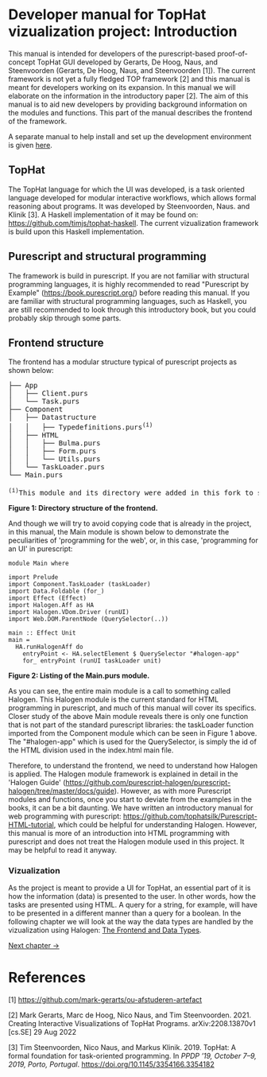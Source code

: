 # Developer manual for TopHat vizualization project: Introduction
This manual is intended for developers of the purescript-based proof-of-concept TopHat GUI developed by Gerarts, De Hoog, Naus, and Steenvoorden (Gerarts, De Hoog, Naus, and Steenvoorden [1]). The current framework is not yet a fully fledged TOP framework [2] and this manual is meant for developers working on its expansion. In this manual we will elaborate on the information in the introductory paper [2]. The aim of this manual is to aid new developers by providing background information on the modules and functions. This part of the manual describes the frontend of the framework.

A separate manual to help install and set up the development environment is given [here](../development.md).



## TopHat
The TopHat language for which the UI was developed, is a task oriented language developed for modular interactive workflows, which allows formal reasoning about programs. It was developed by Steenvoorden, Naus. and Klinik [3]. A Haskell implementation of it may be found on: https://github.com/timjs/tophat-haskell. The current vizualization framework is build upon this Haskell implementation.

## Purescript and structural programming
The framework is build in purescript. If you are not familiar with structural programming languages, it is highly recommended to read "Purescript by Example" (https://book.purescript.org/) before reading this manual. If you are familiar with structural programming languages, such as Haskell, you are still recommended to look through this introductory book, but you could probably skip through some parts.

## Frontend structure
The frontend has a modular structure typical of purescript projects as shown below:
<pre>
├── App
│   ├── Client.purs
│   └── Task.purs
├── Component
│   ├── Datastructure
│   │   ├── Typedefinitions.purs<sup>(i)</sup>
│   ├── HTML
│   │   ├── Bulma.purs
│   │   ├── Form.purs
│   │   └── Utils.purs
│   └── TaskLoader.purs
└── Main.purs

<sup>(i)</sup>This module and its directory were added in this fork to start the separation of datatype dependent code fron non-dependent code.
</pre>

**Figure 1: Directory structure of the frontend.**

And though we will try to avoid copying code that is already in the project, in this manual, the Main module is shown below to demonstrate the peculiarities of 'programming for the web', or, in this case, 'programming for an UI' in purescript:
```
module Main where

import Prelude
import Component.TaskLoader (taskLoader)
import Data.Foldable (for_)
import Effect (Effect)
import Halogen.Aff as HA
import Halogen.VDom.Driver (runUI)
import Web.DOM.ParentNode (QuerySelector(..))

main :: Effect Unit
main =
  HA.runHalogenAff do
    entryPoint <- HA.selectElement $ QuerySelector "#halogen-app"
    for_ entryPoint (runUI taskLoader unit)
```
**Figure 2: Listing of the Main.purs module.**

As you can see, the entire main module is a call to something called Halogen. This Halogen module is the current standard for HTML programming in purescript, and much of this manual will cover its specifics.
Closer study of the above Main module reveals there is only one function that is not part of the standard purescript libraries: the taskLoader function imported from the Component module which can be seen in Figure 1 above. The "#halogen-app" which is used for the QuerySelector, is simply the id of the HTML division used in the index.html main file.


Therefore, to understand the frontend, we need to understand how Halogen is applied. The Halogen module framework is explained in detail in the 'Halogen Guide' (https://github.com/purescript-halogen/purescript-halogen/tree/master/docs/guide). However, as with more Purescript modules and functions, once you start to deviate from the examples in the books, it can be a bit daunting.
We have written an introductory manual for web programming with purescript: https://github.com/tophatsilk/Purescript-HTML-tutorial, which could be helpful for understanding Halogen. However, this manual is more of an introduction into HTML programming with purescript and does not treat the Halogen module used in this project. It may be helpful to read it anyway.

### Vizualization
As the project is meant to provide a UI for TopHat, an essential part of it is how the information (data) is presented to the user. In other words, how the tasks are presented using HTML. A query for a string, for example, will have to be presented in a different manner than a query for a boolean. In the following chapter we will  look at the way the data types are handled by the vizualization using Halogen: [The Frontend and Data Types](./Datatypes.md).

[Next chapter ->](./Datatypes.md)

# References

[1] https://github.com/mark-gerarts/ou-afstuderen-artefact

[2] Mark Gerarts, Marc de Hoog, Nico Naus, and Tim Steenvoorden. 2021. Creating Interactive Visualizations of TopHat Programs. arXiv:2208.13870v1 [cs.SE] 29 Aug 2022

[3] Tim Steenvoorden, Nico Naus, and Markus Klinik. 2019. TopHat: A formal foundation for task-oriented programming. In *PPDP ’19, October 7–9, 2019, Porto, Portugal*. https://doi.org/10.1145/3354166.3354182